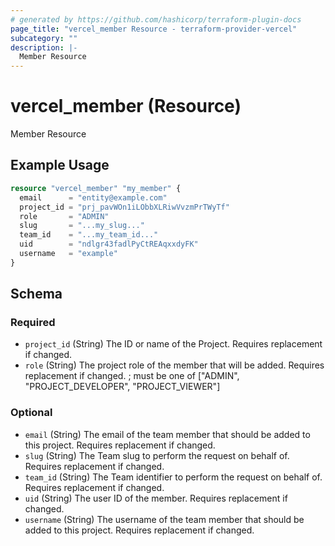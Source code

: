 ```yaml
---
# generated by https://github.com/hashicorp/terraform-plugin-docs
page_title: "vercel_member Resource - terraform-provider-vercel"
subcategory: ""
description: |-
  Member Resource
---
```


# vercel_member (Resource)

Member Resource

## Example Usage

```terraform
resource "vercel_member" "my_member" {
  email      = "entity@example.com"
  project_id = "prj_pavWOn1iLObbXLRiwVvzmPrTWyTf"
  role       = "ADMIN"
  slug       = "...my_slug..."
  team_id    = "...my_team_id..."
  uid        = "ndlgr43fadlPyCtREAqxxdyFK"
  username   = "example"
}
```

<!-- schema generated by tfplugindocs -->
## Schema

### Required

- `project_id` (String) The ID or name of the Project. Requires replacement if changed.
- `role` (String) The project role of the member that will be added. Requires replacement if changed. ; must be one of ["ADMIN", "PROJECT_DEVELOPER", "PROJECT_VIEWER"]

### Optional

- `email` (String) The email of the team member that should be added to this project. Requires replacement if changed.
- `slug` (String) The Team slug to perform the request on behalf of. Requires replacement if changed.
- `team_id` (String) The Team identifier to perform the request on behalf of. Requires replacement if changed.
- `uid` (String) The user ID of the member. Requires replacement if changed.
- `username` (String) The username of the team member that should be added to this project. Requires replacement if changed.


